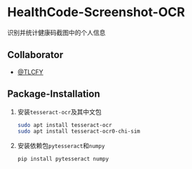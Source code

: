 # HealthCode-Screenshot-OCR

识别并统计健康码截图中的个人信息

## Collaborator

- [@TLCFY](https://github.com/TLCFY/)

## Package-Installation

1. 安装`tesseract-ocr`及其中文包

    ```sh
    sudo apt install tesseract-ocr
    sudo apt install tesseract-ocr0-chi-sim
    ```

2. 安装依赖包`pytesseract`和`numpy`

    ```sh
    pip install pytesseract numpy
    ```

    